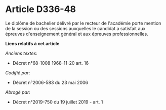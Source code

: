 # Article D336-48

Le diplôme de bachelier délivré par le recteur de l'académie porte mention de la session ou des sessions auxquelles le
candidat a satisfait aux épreuves d'enseignement général et aux épreuves professionnelles.

**Liens relatifs à cet article**

_Anciens textes_:

  - Décret n°68-1008 1968-11-20 art. 16

_Codifié par_:

  - Décret n°2006-583 du 23 mai 2006

_Abrogé par_:

  - Décret n°2019-750 du 19 juillet 2019 - art. 1
